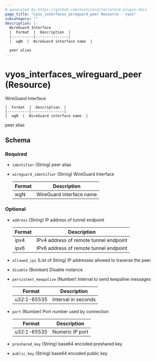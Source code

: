 ```yaml
---
# generated by https://github.com/hashicorp/terraform-plugin-docs
page_title: "vyos_interfaces_wireguard_peer Resource - vyos"
subcategory: ""
description: |-
  WireGuard Interface
  |  Format  |  Description  |
  |----------|---------------|
  |  wgN  |  WireGuard interface name  |

  peer alias
---
```


# vyos_interfaces_wireguard_peer (Resource)

WireGuard Interface

    |  Format  |  Description  |
    |----------|---------------|
    |  wgN  |  WireGuard interface name  |

peer alias



<!-- schema generated by tfplugindocs -->
## Schema

### Required

- `identifier` (String) peer alias
- `wireguard_identifier` (String) WireGuard Interface

    |  Format  |  Description  |
    |----------|---------------|
    |  wgN  |  WireGuard interface name  |

### Optional

- `address` (String) IP address of tunnel endpoint

    |  Format  |  Description  |
    |----------|---------------|
    |  ipv4  |  IPv4 address of remote tunnel endpoint  |
    |  ipv6  |  IPv6 address of remote tunnel endpoint  |
- `allowed_ips` (List of String) IP addresses allowed to traverse the peer
- `disable` (Boolean) Disable instance
- `persistent_keepalive` (Number) Interval to send keepalive messages

    |  Format  |  Description  |
    |----------|---------------|
    |  u32:1-65535  |  Interval in seconds  |
- `port` (Number) Port number used by connection

    |  Format  |  Description  |
    |----------|---------------|
    |  u32:1-65535  |  Numeric IP port  |
- `preshared_key` (String) base64 encoded preshared key
- `public_key` (String) base64 encoded public key
